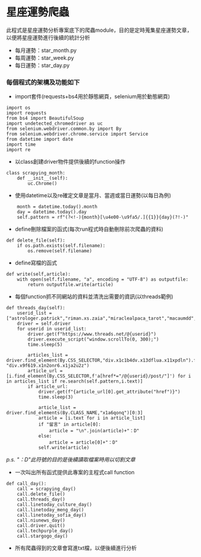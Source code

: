 # **星座運勢爬蟲**

此程式是星座運勢分析專案底下的爬蟲module，目的是定時蒐集星座運勢文章，以便將星座運勢進行後續的統計分析

* 每月運勢：star_month.py
* 每周運勢：star_week.py
* 每日運勢：star_day.py



### 每個程式的架構及功能如下

* import套件(requests+bs4用於靜態網頁，selenium用於動態網頁)
```
import os
import requests
from bs4 import BeautifulSoup
import undetected_chromedriver as uc
from selenium.webdriver.common.by import By
from selenium.webdriver.chrome.service import Service
from datetime import date
import time
import re
```
* 以class創建driver物件提供後續的function操作
```
class scrapying_month:
    def __init__(self):
        uc.Chrome()
```
* 使用datetime以及re確定文章是當月、當週或當日運勢(以每日為例)
```
    month = datetime.today().month
    day = datetime.today().day
    self.pattern = rf"(?<!-){month}[\u4e00-\u9fa5/.]{{1}}{day}(?!-)"
```
* define刪除檔案的函式(每次run程式時自動刪除前次爬蟲的資料)
```
def delete_file(self):
    if os.path.exists(self.filename): 
        os.remove(self.filename) 
```
* define寫檔的函式
```
def write(self,article):
    with open(self.filename, "a", encoding = "UTF-8") as outputfile:
        return outputfile.write(article)
```

* 每個function抓不同網站的資料並清洗出需要的資訊(以threads範例)
```
def threads_day(self):
    userid_list = ["astrologer.patrick","riman.xs.zaia","miraclealpaca_tarot","macaumdd","astro_crystal2020"]
    driver = self.driver
    for userid in userid_list:
        driver.get(f"https://www.threads.net/@{userid}")
        driver.execute_script("window.scrollTo(0, 300);")
        time.sleep(5)

        articles_list = driver.find_element(By.CSS_SELECTOR,"div.x1c1b4dv.x13dflua.x11xpdln").find_elements(By.CSS_SELECTOR, "div.x9f619.x1n2onr6.x1ja2u2z")
        article_url = [i.find_element(By.CSS_SELECTOR,f'a[href*="/@{userid}/post/"]') for i in articles_list if re.search(self.pattern,i.text)]
        if article_url:
            driver.get(f"{article_url[0].get_attribute("href")}")
            time.sleep(3)

            article_list = driver.find_elements(By.CLASS_NAME,"x1a6qonq")[0:3]
            article = [i.text for i in article_list]
            if "留言" in article[0]:
                article = "\n".join(article)+"：D"
            else:
                article = article[0]+"：D"
            self.write(article)
```
*p.s. "：D"此符號的目的是後續讀取檔案時用以切割文章*
* 一次叫出所有函式提供此專案的主程式call function
```
def call_day():
    call = scrapying_day()
    call.delete_file()
    call.threads_day()
    call.linetoday_culture_day()
    call.linetoday_meng_day()
    call.linetoday_sofia_day()
    call.niunews_day()
    call.driver.quit()
    call.techpurple_day()
    call.stargogo_day()
```
* 所有爬蟲得到的文章會寫進txt檔，以便後續進行分析
